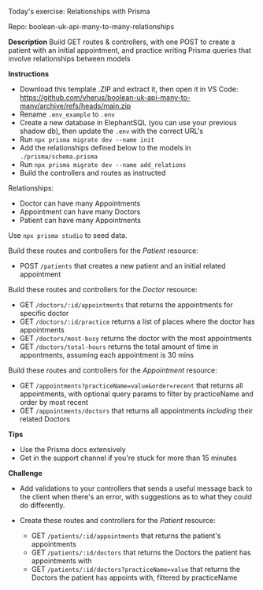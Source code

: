 Today's exercise: Relationships with Prisma

Repo: boolean-uk-api-many-to-many-relationships

**Description**
Build GET routes & controllers, with one POST to create a patient with an initial appointment, and practice writing Prisma queries that involve relationships between models

**Instructions**
  - Download this template .ZIP and extract it, then open it in VS Code: https://github.com/vherus/boolean-uk-api-many-to-many/archive/refs/heads/main.zip
  - Rename `.env_example` to `.env`
  - Create a new database in ElephantSQL (you can use your previous shadow db), then update the `.env` with the correct URL's
  - Run `npx prisma migrate dev --name init`
  - Add the relationships defined below to the models in `./prisma/schema.prisma`
  - Run `npx prisma migrate dev --name add_relations`
  - Build the controllers and routes as instructed

Relationships:
  - Doctor can have many Appointments
  - Appointment can have many Doctors
  - Patient can have many Appointments

Use `npx prisma studio` to seed data.

Build these routes and controllers for the *Patient* resource:
  - POST `/patients` that creates a new patient and an initial related appointment

Build these routes and controllers for the *Doctor* resource:
  - GET `/doctors/:id/appointments` that returns the appointments for specific doctor
  - GET `/doctors/:id/practice` returns a list of places where the doctor has appointments
  - GET `/doctors/most-busy` returns the doctor with the most appointments
  - GET `/doctors/total-hours` returns the total amount of time in appontments, assuming each appointment is 30 mins

Build these routes and controllers for the *Appointment* resource:
  - GET `/appointments?practiceName=value&order=recent` that returns all appointments, with optional query params to filter by practiceName and order by most recent
  - GET `/appointments/doctors` that returns all appointments *including* their related Doctors

**Tips**
  - Use the Prisma docs extensively
  - Get in the support channel if you're stuck for more than 15 minutes

**Challenge**
- Add validations to your controllers that sends a useful message back to the client when there's an error, with suggestions as to what they could do differently.

- Create these routes and controllers for the *Patient* resource:
  - GET `/patients/:id/appointments` that returns the patient's appointments
  - GET `/patients/:id/doctors` that returns the Doctors the patient has appointments with
  - GET `/patients/:id/doctors?practiceName=value` that returns the Doctors the patient has appoints with, filtered by practiceName